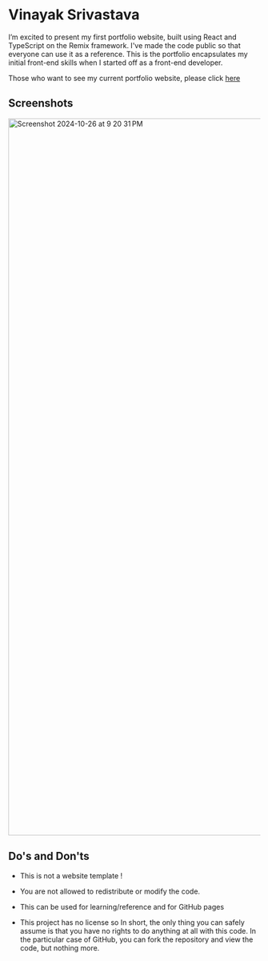 # Vinayak Srivastava

I’m excited to present my first portfolio website, built using React and TypeScript on the Remix framework. I've made the code public so that everyone can use it as a reference. This is the portfolio encapsulates my initial front-end skills when I started off as a front-end developer.

Those who want to see my current portfolio website, please click [here](https://vinayakrefound.vercel.app/)


## Screenshots

<img width="1430" alt="Screenshot 2024-10-26 at 9 20 31 PM" src="https://github.com/user-attachments/assets/bd470388-da25-49e5-a408-c0c4e537f721">

## Do's and Don'ts 

- This is not a website template !

- You are not allowed to redistribute or modify the code.

- This can be used for learning/reference and for GitHub pages

- This project has no license so In short, the only thing you can safely assume is that you have no rights to do anything at all with this code. In the particular case of GitHub, you can fork the repository and view the code, but nothing more.
